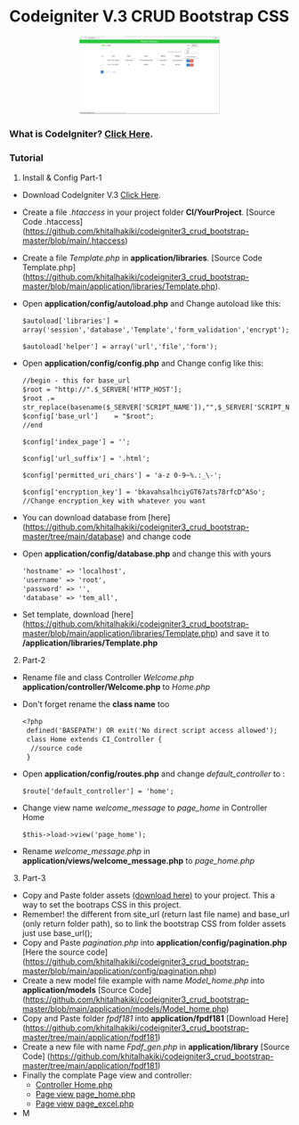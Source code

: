 
# Codeigniter V.3 CRUD Bootstrap CSS

<p align="center">
<!--   <img src="https://github.com/firmanprogrammer/codeigniter3_crud_bootstrap/blob/master/screenshots/ScreenshotCI.PNG" width="50%" /> -->
 <img src ="https://github.com/khitalhakiki/codeigniter3_crud_bootstrap-master/blob/main/screenshots/ScreenshotCI.PNG" width = "50%" />
</p>

### What is CodeIgniter? [Click Here](https://www.codeigniter.com/). 
### Tutorial 
1. Install & Config Part-1
  * Download CodeIgniter V.3 [Click Here](https://www.codeigniter.com/).
  * Create a file *.htaccess* in your project folder **CI/YourProject**. [Source Code .htaccess]
(https://github.com/khitalhakiki/codeigniter3_crud_bootstrap-master/blob/main/.htaccess)
  * Create a file *Template.php* in **application/libraries**. [Source Code Template.php]
 (https://github.com/khitalhakiki/codeigniter3_crud_bootstrap-master/blob/main/application/libraries/Template.php). 
  * Open **application/config/autoload.php** and Change autoload like this:
    ```
    $autoload['libraries'] = array('session','database','Template','form_validation','encrypt');
    ```
    
    ```
    $autoload['helper'] = array('url','file','form');
    ```
    
  * Open **application/config/config.php** and Change config like this:
    ```
    //begin - this for base_url
    $root = "http://".$_SERVER['HTTP_HOST']; 
    $root .= str_replace(basename($_SERVER['SCRIPT_NAME']),"",$_SERVER['SCRIPT_NAME']);
    $config['base_url']    = "$root";
    //end
    ```
    
    ```
    $config['index_page'] = '';
    ```
    
    ```
    $config['url_suffix'] = '.html';
    ```
    
    ```
    $config['permitted_uri_chars'] = 'a-z 0-9~%.:_\-';
    ```
    
    ```
    $config['encryption_key'] = 'bkavahsalhciyGT67ats78rfcD^ASo'; //Change encryption_key with whatever you want
    ```
        
  * You can download database from [here] (https://github.com/khitalhakiki/codeigniter3_crud_bootstrap-master/tree/main/database) and change code  
  * Open **application/config/database.php** and change this with yours
  
    ```
    'hostname' => 'localhost',
    'username' => 'root',
    'password' => '',
    'database' => 'tem_all',
    ```
  * Set template, download [here] (https://github.com/khitalhakiki/codeigniter3_crud_bootstrap-master/blob/main/application/libraries/Template.php) and save it to   **/application/libraries/Template.php**


2. Part-2
  * Rename file and class Controller *Welcome.php* **application/controller/Welcome.php** to *Home.php*
  * Don't forget rename the **class name** too
    ```
    <?php
     defined('BASEPATH') OR exit('No direct script access allowed');
     class Home extends CI_Controller {
      //source code
     }
    ```
  
  * Open **application/config/routes.php** and change *default_controller* to : 
    ```
    $route['default_controller'] = 'home';
    ```
  * Change view name *welcome_message* to *page_home* in Controller Home
    ```
    $this->load->view('page_home');
    ```
  
  * Rename *welcome_message.php* in **application/views/welcome_message.php** to *page_home.php*
  
3. Part-3
  * Copy and Paste folder assets [(download here)](https://github.com/khitalhakiki/codeigniter3_crud_bootstrap-master/tree/main/assets) to your project. This a way to set the bootraps CSS in this project.
  * Remember! the different from site_url (return last file name) and base_url (only return folder path), so to link the bootstrap CSS from folder assets just use base_url();
  * Copy and Paste *pagination.php* into **application/config/pagination.php** [Here the source code]
(https://github.com/khitalhakiki/codeigniter3_crud_bootstrap-master/blob/main/application/config/pagination.php)
  *	Create a new model file example with name *Model_home.php* into **application/models** [Source Code]
(https://github.com/khitalhakiki/codeigniter3_crud_bootstrap-master/blob/main/application/models/Model_home.php)  
  *	Copy and Paste folder *fpdf181* into **application/fpdf181** [Download Here]
(https://github.com/khitalhakiki/codeigniter3_crud_bootstrap-master/tree/main/application/fpdf181)
  * Create a new file with name *Fpdf_gen.php* in **application/library** [Source Code]
(https://github.com/khitalhakiki/codeigniter3_crud_bootstrap-master/tree/main/application/fpdf181)
  * Finally the complate Page view and controller:
    - [Controller Home.php](https://github.com/khitalhakiki/codeigniter3_crud_bootstrap-master/blob/main/application/controllers/Home.php)
    - [Page view page_home.php](https://github.com/khitalhakiki/codeigniter3_crud_bootstrap-master/blob/main/application/controllers/Home.php)
    - [Page view page_excel.php](https://github.com/khitalhakiki/codeigniter3_crud_bootstrap-master/blob/main/application/views/page_excel.php)
 * M

